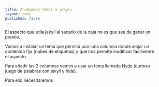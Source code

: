 ```yaml
---
title: Añadiendo temas a jekyll
layout: post
published: false
---
```


El aspecto que utila jekyll al sacarlo de la caja no es que sea de ganar un premio.

Vamos a instalar un tema que permita usar una columna donde alojar un contenido fijo (nubes de etiquetas) y que nos permite modificar fácilmente el aspecto

Para añadir las 2 columnas vamos a usar un tema llamado [Hyde](https://github.com/poole/hyde) (curioso juego de palabras con jekyll y hide). 

Para ello necesitaremos
